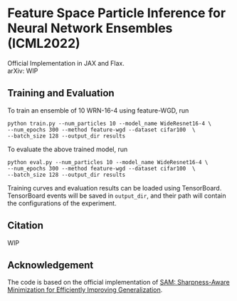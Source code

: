 # Feature Space Particle Inference for Neural Network Ensembles (ICML2022)
Official Implementation in JAX and Flax.  
arXiv: WIP

## Training and Evaluation
To train an ensemble of 10 WRN-16-4 using feature-WGD, run
```
python train.py --num_particles 10 --model_name WideResnet16-4 \
--num_epochs 300 --method feature-wgd --dataset cifar100  \
--batch_size 128 --output_dir results
```
To evaluate the above trained model, run
```
python eval.py --num_particles 10 --model_name WideResnet16-4 \
--num_epochs 300 --method feature-wgd --dataset cifar100  \
--batch_size 128 --output_dir results
```

Training curves and evaluation results can be loaded using TensorBoard. TensorBoard events will be saved in `output_dir`, and their path will contain the configurations of the experiment.


## Citation
WIP

## Acknowledgement
The code is based on the official implementation of [SAM: Sharpness-Aware Minimization for Efficiently Improving Generalization](https://github.com/google-research/sam).